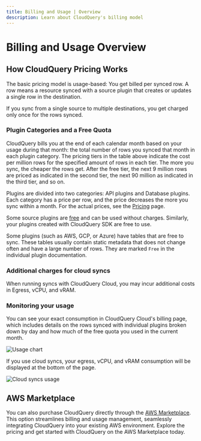 ```yaml
---
title: Billing and Usage | Overview
description: Learn about CloudQuery's billing model
---
```


# Billing and Usage Overview

## How CloudQuery Pricing Works

The basic pricing model is usage-based: You get billed per synced row. A row means a resource synced with a source plugin that creates or updates a single row in the destination.

If you sync from a single source to multiple destinations, you get charged only once for the rows synced.

### Plugin Categories and a Free Quota

CloudQuery bills you at the end of each calendar month based on your usage during that month: the total number of rows you synced that month in each plugin category. The pricing tiers in the table above indicate the cost per million rows for the specified amount of rows in each tier. The more you sync, the cheaper the rows get. After the free tier, the next 9 million rows are priced as indicated in the second tier, the next 90 million as indicated in the third tier, and so on.

Plugins are divided into two categories: API plugins and Database plugins. Each category has a price per row, and the price decreases the more you sync within a month. For the actual prices, see the [Pricing](https://www.cloudquery.io/pricing) page.

Some source plugins are [free](https://hub.cloudquery.io/plugins/source?tiers=free) and can be used without charges. Similarly, your plugins created with CloudQuery SDK are free to use.

Some plugins (such as AWS, GCP, or Azure) have tables that are free to sync. These tables usually contain static metadata that does not change often and have a large number of rows. They are marked `Free` in the individual plugin documentation.

### Additional charges for cloud syncs

When running syncs with CloudQuery Cloud, you may incur additional costs in Egress, vCPU, and vRAM.

### Monitoring your usage

You can see your exact consumption in CloudQuery Cloud's billing page, which includes details on the rows synced with individual plugins broken down by day and how much of the free quota you used in the current month.

![Usage chart](/images/docs/billing-and-usage/usage-chart.png)

If you use cloud syncs, your egress, vCPU, and vRAM consumption will be displayed at the bottom of the page.

![Cloud syncs usage](/images/docs/billing-and-usage/cloud-syncs.png)

## AWS Marketplace

You can also purchase CloudQuery directly through the [AWS Marketplace](https://aws.amazon.com/marketplace/pp/prodview-lowyuyay5a37s#pdp-pricing). This option streamlines billing and usage management, seamlessly integrating CloudQuery into your existing AWS environment. Explore the pricing and get started with CloudQuery on the AWS Marketplace today.
